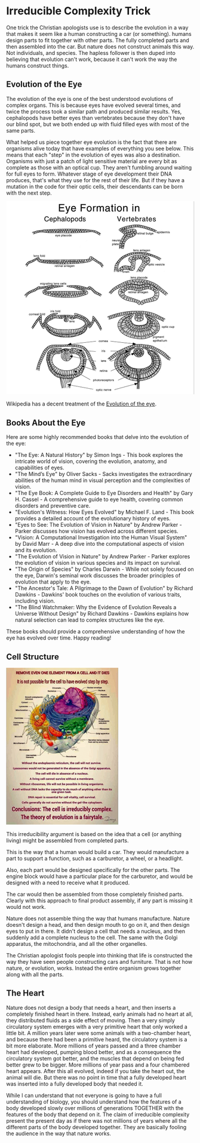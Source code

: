 # Irreducible Complexity Trick

One trick the Christian apologists use is to describe the evolution in a way that makes it seem like a human constructing a car (or something).  humans design parts to fit together with other parts.  The fully completed parts and then assembled into the car.  But nature does not construct animals this way.  Not individuals, and species.  The hapless follower is then duped into believing that evolution can't work, because it can't work the way the humans construct things.

## Evolution of the Eye

The evolution of the eye is one of the best understood evolutions of complex organs.  This is because eyes have evolved several times, and twice the process took a similar path and produced similar results. Yes, cephalopods have better eyes than vertebrates because they don't have our blind spot,  but we both ended up with fluid filled eyes with most of the same parts.

What helped us piece together eye evolution is the fact that there are organisms alive today that have examples of everything you see below. This means that each "step" in the evolution of eyes was also a destination.   Organisms with just a patch of light sensitive material are every bit as complete as those with an optical cup. They aren't fumbling around waiting for full eyes to form. Whatever stage of eye development their DNA produces,  that's what they use for the rest of their life. But if they have a mutation in the code for their optic cells, their descendants can be born with the next step.

![](irreducible-complexity_img1.jpg)

Wikipedia has a decent treatment of the [Evolution of the eye](https://en.wikipedia.org/wiki/Evolution_of_the_eye?fbclid=IwY2xjawIe6CNleHRuA2FlbQIxMAABHcQdo9HRuj7GywBmJwVe7B68ziuv3K6lzlGFvtgJaDXagBlkOhQCvS-9yw_aem_SDgpUJtP-X0_C4aU3rRd1A).

## Books About the Eye

Here are some highly recommended books that delve into the evolution of the eye:

* "The Eye: A Natural History" by Simon Ings - This book explores the intricate world of vision, covering the evolution, anatomy, and capabilities of eyes.
* "The Mind’s Eye" by Oliver Sacks - Sacks investigates the extraordinary abilities of the human mind in visual perception and the complexities of vision.
* "The Eye Book: A Complete Guide to Eye Disorders and Health" by Gary H. Cassel - A comprehensive guide to eye health, covering common disorders and preventive care.
* "Evolution's Witness: How Eyes Evolved" by Michael F. Land - This book provides a detailed account of the evolutionary history of eyes.
* "Eyes to See: The Evolution of Vision in Nature" by Andrew Parker - Parker discusses how vision has evolved across different species.
* "Vision: A Computational Investigation into the Human Visual System" by David Marr - A deep dive into the computational aspects of vision and its evolution.
* "The Evolution of Vision in Nature" by Andrew Parker - Parker explores the evolution of vision in various species and its impact on survival.
* "The Origin of Species" by Charles Darwin - While not solely focused on the eye, Darwin's seminal work discusses the broader principles of evolution that apply to the eye.
* "The Ancestor's Tale: A Pilgrimage to the Dawn of Evolution" by Richard Dawkins - Dawkins' book touches on the evolution of various traits, including vision.
* "The Blind Watchmaker: Why the Evidence of Evolution Reveals a Universe Without Design" by Richard Dawkins - Dawkins explains how natural selection can lead to complex structures like the eye.

These books should provide a comprehensive understanding of how the eye has evolved over time. Happy reading! 

## Cell Structure

![](irreducible-complexity_img2.jpg)

This irreducibility argument is based on the idea that a cell (or anything living) might be assembled from completed parts.

This is the way that a human would build a car.  They would manufacture a part to support a function, such as a carburetor, a wheel, or a headlight. 

Also, each part would be designed specifically for the other parts.  The engine block would have a particular place for the carburetor, and would be designed with a need to receive what it produced.

The car would then be assembled from those completely finished parts.  Clearly with this approach to final product assembly, if any part is missing it would not work.

Nature does not assemble thing the way that humans manufacture.  Nature doesn't design a head, and then design mouth to go on it, and then design eyes to put in there.  It didn't design a cell that needs a nucleus, and then suddenly add a complete nucleus to the cell. The same with the Golgi apparatus, the mitochondria, and all the other organelles.

The Christian apologist fools people into thinking that life is constructed the way they have seen people constructing cars and furniture.  That is not how nature, or evolution, works. Instead the entire organism grows together along with all the parts.  

## The Heart

Nature does not design a body that needs a heart, and then inserts a completely finished heart in there. Instead, early animals had no heart at all, they distributed fluids as a side effect of moving.  Then a very simply circulatory system emerges with a very primitive heart that only worked a little bit.  A million years later were some animals with a two-chamber heart, and because there had been a primitive heard, the circulatory system is a bit more elaborate.   More millions of years passed and a three chamber heart had developed, pumping blood better, and as a consequence the circulatory system got better, and the muscles that depend on being fed better grew to be bigger.  More millions of year pass and a four chambered heart appears.  After this all evolved, indeed if you take the heart out, the animal will die.  But there was no point in time that a fully developed heart was inserted into a fully developed body that needed it.

While I can understand that not everyone is going to have a full understanding of biology, you should understand how the features of a body developed slowly over millions of generations TOGETHER with the features of the body that depend on it.  The claim of irreducible complexity present the present day as if there was not millions of years where all the different parts of the body developed together.  They are basically fooling the audience in the way that nature works.

